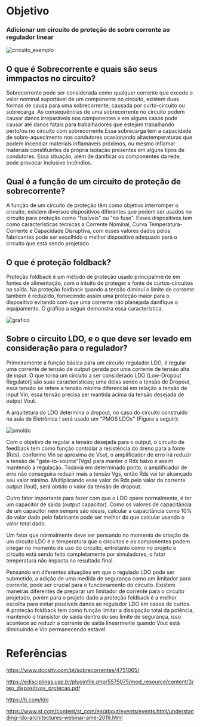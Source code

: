 # Objetivo

### Adicionar um circuito de proteção de sobre corrente ao regulador linear

![circuito_exemplo](https://i.imgur.com/3msZi1m.jpg)

## O que é Sobrecorrente e quais são seus immpactos no circuito?

  Sobrecorrente pode ser considerada como qualquer corrente que excede o valor nominal suportável de um componente no circuito, existem duas formas de causa para uma sobrecorrente; causada por curto-circuito ou sobrecarga. As consequências de uma sobrecorrente no circuito podem causar danos irreparáveis nos componentes e em alguns casos pode causar até danos fatais para trabalhadores que estejam trabalhando perto/ou no circuito com sobrecorrente.Essa sobrecarga tem a capacidade de sobre-aquecimento nos condutores ocasionando altastemperaturas que podem incendiar materiais inflamáveis próximos, ou mesmo inflamar materiais constituintes da própria isolação presentes em alguns tipos de condutores. Essa situação, além de danificar os componentes da rede, pode provocar inclusive incêndios.

## Qual é a função de um circuito de proteção de sobrecorrente?

  A função de um circuito de proteção têm como objetivo interromper o circuito, existem diversos dispositivos diferentes que podem ser usados no circuito para proteção como "fusíveis" ou "no fuse". Esses dispositivos tem como características técnicas a Corrente Nominal, Curva Temperatura-Corrente e Capacidade Disruptiva, com esses valores dados pelos fabricantes pode ser escolhido o melhor dispositivo adequado para o circuito que está sendo projetado.
  
## O que é proteção foldback?
  
 Proteção foldback é um método de proteção usado principalmente em fontes de alimentação, com o intuito de proteger a fonte de curtos-circuitos na saída. Na proteção foldback quando a tensão diminui o limite de corrente também é reduzido, fornecendo assim uma proteção maior para o dispositivo evitando com que uma corrente não planejada danifique o equipamento. O gráfico a seguir demonstra essa característica.
  
![grafico](https://i.imgur.com/S6PWJ4I.gif)

## Sobre o circuito LDO, e o que deve ser levado em consideração para o regulador?

Primeiramente a função básica para um circuito regulador LDO, é regular uma corrente de tensão de output gerada por uma corrente de tensão alta de input. O que torna um circuito a ser considerado LDO (Low-Dropout Regulator] são suas características; uma delas sendo a tensão de Dropout, essa tensão se refere a tensão mínima diferencial em relação a tensão de input Vin, essa tensão precisa ser mantida acima da tensão desejada de output Vout.

A arquitetura do LDO determina o dropout, no caso do circuito construído na aula de Eletrônica I será usado um "PMOS LDOs" (Figura a seguir):

![pmoldo](https://i.imgur.com/cvlBFcY.jpg)

Com o objetivo de regular a tensão desejada para o output, o circuito de feedback tem como função controlar a resistência do dreno para a fonte (Rds), conforme Vin se aproxima de Vout, o amplificador de erro irá reduzir a tensão de "gate-to-source"(Vgs) para manter o Rds baixo e assim mantendo a regulação. Todavia em determinado ponto, o amplificador de erro não conseguira reduzir mais a tensão Vgs, então Rds vai ter alcançado seu valor minimo. Multiplicando esse valor de Rds pelo valor da corrente output (Iout), será obtido o valor da tensão de dropout. 

Outro fator importante para fazer com que o LDO opere normalmente, é ter um capacitor de saída (output capacitor). Como os valores de capacitância de um capacitor nem sempre são ideais, calcular a capacitância como 10% do valor dado pelo fabricante pode ser melhor do que calcular usando o valor total dado.

Um fator que normalmente deve ser pensando no momento de criação de um circuito LDO é a temperatura que o circuitos e os componentes podem chegar no momento de uso do circuito, entretanto como no projeto o circuito está sendo feito completamente por simuladores, o fator temperatura não impacta no resultado final.

Pensando em diferentes situações em que o regulado LDO pode ser submetido, a adição de uma medida de segurança como um limitador para corrente, pode ser crucial para o funcionamento do circuito. Existem maneiras diferentes de preparar um limitador de corrente para o circuito projetado, porém para o projeto dado a proteção foldback é a melhor escolha para evitar possíveis danos ao regulador LDO em casos de curtos. A proteção foldback tem como função limitar a dissipação total da potência, mantendo o transistor de saída dentro do seu limite de segurança, isso acontece ao reduzir a corrente de saída linearmente quando Vout está diminuindo e Vin permanecendo estável.

# Referências

https://www.docsity.com/pt/sobrecorrentes/4751065/

https://edisciplinas.usp.br/pluginfile.php/5575075/mod_resource/content/3/teo_dispositivos_protecao.pdf

https://ti.com/ldo

https://www.st.com/content/st_com/en/about/events/events.html/understanding-ldo-architectures-webinar-ame-2019.html







  
  


